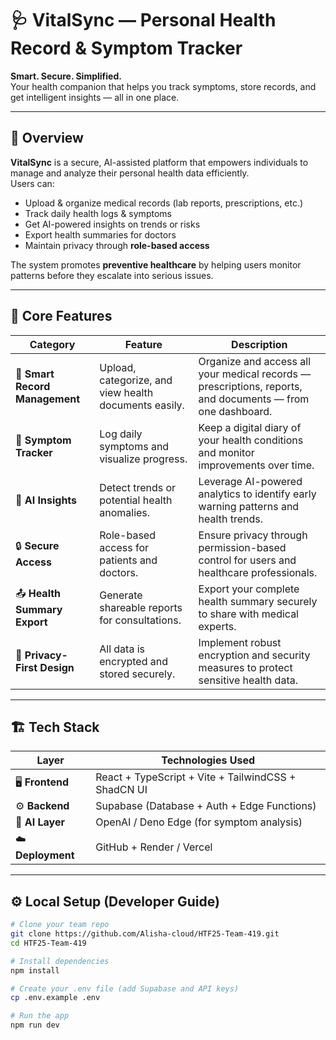 
# 🩺 VitalSync — Personal Health Record & Symptom Tracker  

**Smart. Secure. Simplified.**  
Your health companion that helps you track symptoms, store records, and get intelligent insights — all in one place.

---

## 🚀 Overview  
**VitalSync** is a secure, AI-assisted platform that empowers individuals to manage and analyze their personal health data efficiently.  
Users can:
- Upload & organize medical records (lab reports, prescriptions, etc.)
- Track daily health logs & symptoms
- Get AI-powered insights on trends or risks
- Export health summaries for doctors
- Maintain privacy through **role-based access**

The system promotes **preventive healthcare** by helping users monitor patterns before they escalate into serious issues.

---

## 🧩 Core Features  

| Category | Feature | Description |
|-----------|----------|-------------|
| 📂 **Smart Record Management** | Upload, categorize, and view health documents easily. | Organize and access all your medical records — prescriptions, reports, and documents — from one dashboard. |
| 💬 **Symptom Tracker** | Log daily symptoms and visualize progress. | Keep a digital diary of your health conditions and monitor improvements over time. |
| 🤖 **AI Insights** | Detect trends or potential health anomalies. | Leverage AI-powered analytics to identify early warning patterns and health trends. |
| 🔒 **Secure Access** | Role-based access for patients and doctors. | Ensure privacy through permission-based control for users and healthcare professionals. |
| 📤 **Health Summary Export** | Generate shareable reports for consultations. | Export your complete health summary securely to share with medical experts. |
| 🧠 **Privacy-First Design** | All data is encrypted and stored securely. | Implement robust encryption and security measures to protect sensitive health data. |

---

## 🏗️ Tech Stack  

| Layer | Technologies Used |
|--------|-------------------|
| 🖥️ **Frontend** | React + TypeScript + Vite + TailwindCSS + ShadCN UI |
| ⚙️ **Backend** | Supabase (Database + Auth + Edge Functions) |
| 🤖 **AI Layer** | OpenAI / Deno Edge (for symptom analysis) |
| ☁️ **Deployment** | GitHub + Render / Vercel |
---

## ⚙️ Local Setup (Developer Guide)

```bash
# Clone your team repo
git clone https://github.com/Alisha-cloud/HTF25-Team-419.git
cd HTF25-Team-419

# Install dependencies
npm install

# Create your .env file (add Supabase and API keys)
cp .env.example .env

# Run the app
npm run dev
